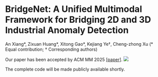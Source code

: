 # BridgeNet: A Unified Multimodal Framework for Bridging 2D and 3D Industrial Anomaly Detection
An Xiang*, Zixuan Huang*, Xitong Gao*, Kejiang Ye†, Cheng-zhong Xu (* Equal contribution; † Corresponding authors)

Our paper has been accepted by ACM MM 2025 [[paper]](https://arxiv.org/abs/2507.19253).
![](figures/bridgenet.png)

The complete code will be made publicly available shortly.
